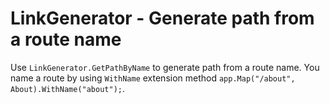 # LinkGenerator - Generate path from a route name

Use `LinkGenerator.GetPathByName` to generate path from a route name. You name a route by using `WithName` extension method `app.Map("/about", About).WithName("about");`.